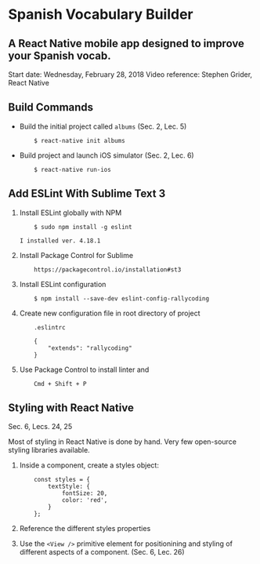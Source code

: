 # Spanish Vocabulary Builder
A React Native mobile app designed to improve your Spanish vocab.
---

Start date:  Wednesday, February 28, 2018
Video reference: Stephen Grider, React Native

## Build Commands

- Build the initial project called `albums` (Sec. 2, Lec. 5)

    ```
        $ react-native init albums
    ```

- Build project and launch iOS simulator (Sec. 2, Lec. 6)

    ```
        $ react-native run-ios
    ```

## Add ESLint With Sublime Text 3

1.  Install ESLint globally with NPM

    ```
        $ sudo npm install -g eslint
    ```

        I installed ver. 4.18.1

2.  Install Package Control for Sublime

    ```
        https://packagecontrol.io/installation#st3
    ```
    
3.  Install ESLint configuration

    ```
        $ npm install --save-dev eslint-config-rallycoding
    ```

4.  Create new configuration file in root directory of project

    ```
        .eslintrc
    ```

    ```
        {
            "extends": "rallycoding"
        }
    ```

5.  Use Package Control to install linter and 

    ```
        Cmd + Shift + P
    ```


## Styling with React Native
Sec. 6, Lecs. 24, 25

Most of styling in React Native is done by hand.  Very few open-source styling libraries available.

1.  Inside a component, create a styles object:

    ```
        const styles = {
            textStyle: {
                fontSize: 20,
                color: 'red',
            }
        };
    ```

2.  Reference the different styles properties

3.  Use the `<View />` primitive element for positionining and styling of different aspects of a component.  (Sec. 6, Lec. 26)
